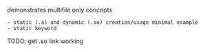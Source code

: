 demonstrates multifile only concepts

    - static (.a) and dynamic (.so) creation/usage minimal example
    - static keyword

TODO: get .so link working
